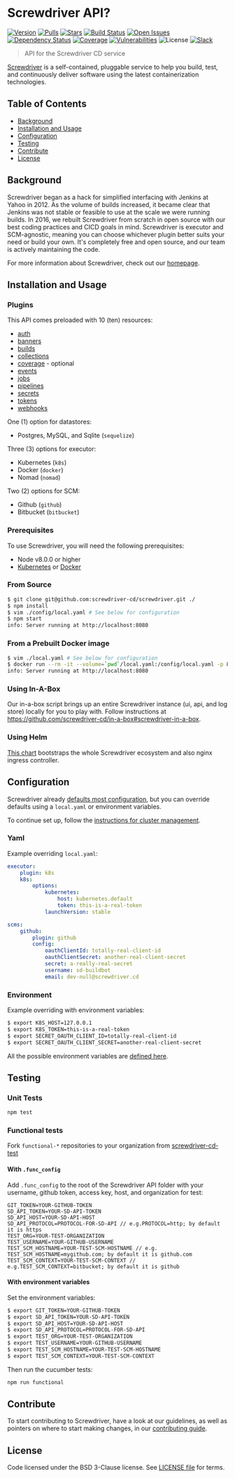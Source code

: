 # Screwdriver API?
[![Version][npm-image]][npm-url] [![Pulls][docker-pulls]][docker-url] [![Stars][docker-stars]][docker-url] [![Build Status][status-image]][status-url] [![Open Issues][issues-image]][issues-url] [![Dependency Status][daviddm-image]][daviddm-url] [![Coverage][cov-image]][cov-url] [![Vulnerabilities][vul-image]][vul-url] ![License][license-image] [![Slack][slack-image]][slack-url]

> API for the Screwdriver CD service

[Screwdriver](http://screwdriver.cd) is a self-contained, pluggable service to help you build, test, and continuously deliver software using the latest containerization technologies.

## Table of Contents

- [Background](#background)
- [Installation and Usage](#installation-and-usage)
- [Configuration](#configuration)
- [Testing](#testing)
- [Contribute](#contribute)
- [License](#license)

## Background

Screwdriver began as a hack for simplified interfacing with Jenkins at Yahoo in 2012. As the volume of builds increased, it became clear that Jenkins was not stable or feasible to use at the scale we were running builds. In 2016, we rebuilt Screwdriver from scratch in open source with our best coding practices and CICD goals in mind. Screwdriver is executor and SCM-agnostic, meaning you can choose whichever plugin better suits your need or build your own. It's completely free and open source, and our team is actively maintaining the code.

For more information about Screwdriver, check out our [homepage](http://screwdriver.cd).

## Installation and Usage

### Plugins

This API comes preloaded with 10 (ten) resources:

 - [auth](plugins/auth/README.md)
 - [banners](plugins/banners/README.md)
 - [builds](plugins/builds/README.md)
 - [collections](plugins/collections/README.md)
 - [coverage](plugins/coverage/README.md) - optional
 - [events](plugins/events/README.md)
 - [jobs](plugins/jobs/README.md)
 - [pipelines](plugins/pipelines/README.md)
 - [secrets](plugins/secrets/README.md)
 - [tokens](plugins/tokens/README.md)
 - [webhooks](plugins/webhooks/README.md)

One (1) option for datastores:
 - Postgres, MySQL, and Sqlite (`sequelize`)

Three (3) options for executor:
 - Kubernetes (`k8s`)
 - Docker (`docker`)
 - Nomad (`nomad`)

Two (2) options for SCM:
 - Github (`github`)
 - Bitbucket (`bitbucket`)

### Prerequisites
To use Screwdriver, you will need the following prerequisites:

- Node v8.0.0 or higher
- [Kubernetes][kubectl] or [Docker][docker]

### From Source

```bash
$ git clone git@github.com:screwdriver-cd/screwdriver.git ./
$ npm install
$ vim ./config/local.yaml # See below for configuration
$ npm start
info: Server running at http://localhost:8080
```

### From a Prebuilt Docker image

```bash
$ vim ./local.yaml # See below for configuration
$ docker run --rm -it --volume=`pwd`/local.yaml:/config/local.yaml -p 8080 screwdrivercd/screwdriver:stable
info: Server running at http://localhost:8080
```

### Using In-A-Box

Our in-a-box script brings up an entire Screwdriver instance (ui, api, and log store) locally for you to play with.
Follow instructions at https://github.com/screwdriver-cd/in-a-box#screwdriver-in-a-box.

### Using Helm

[This chart](https://github.com/screwdriver-cd/screwdriver-chart) bootstraps the whole Screwdriver ecosystem and also nginx ingress controller.

## Configuration

Screwdriver already [defaults most configuration](config/default.yaml), but you can override defaults using a `local.yaml` or environment variables.

To continue set up, follow the [instructions for cluster management](https://github.com/screwdriver-cd/guide/blob/master/docs/cluster-management/configure-api.md#managing-the-api).

### Yaml

Example overriding `local.yaml`:

```yaml
executor:
    plugin: k8s
    k8s:
        options:
            kubernetes:
                host: kubernetes.default
                token: this-is-a-real-token
            launchVersion: stable

scms:
    github:
        plugin: github
        config:
            oauthClientId: totally-real-client-id
            oauthClientSecret: another-real-client-secret
            secret: a-really-real-secret
            username: sd-buildbot
            email: dev-null@screwdriver.cd
```

### Environment

Example overriding with environment variables:

```bash
$ export K8S_HOST=127.0.0.1
$ export K8S_TOKEN=this-is-a-real-token
$ export SECRET_OAUTH_CLIENT_ID=totally-real-client-id
$ export SECRET_OAUTH_CLIENT_SECRET=another-real-client-secret
```

All the possible environment variables are [defined here](config/custom-environment-variables.yaml).

## Testing

### Unit Tests

```bash
npm test
```

### Functional tests

Fork `functional-*` repositories to your organization from [screwdriver-cd-test](https://github.com/screwdriver-cd-test)

#### With `.func_config`

Add `.func_config` to the root of the Screwdriver API folder with your username, github token, access key, host, and organization for test:
```
GIT_TOKEN=YOUR-GITHUB-TOKEN
SD_API_TOKEN=YOUR-SD-API-TOKEN
SD_API_HOST=YOUR-SD-API-HOST
SD_API_PROTOCOL=PROTOCOL-FOR-SD-API // e.g.PROTOCOL=http; by default it is https
TEST_ORG=YOUR-TEST-ORGANIZATION
TEST_USERNAME=YOUR-GITHUB-USERNAME
TEST_SCM_HOSTNAME=YOUR-TEST-SCM-HOSTNAME // e.g. TEST_SCM_HOSTNAME=mygithub.com; by default it is github.com
TEST_SCM_CONTEXT=YOUR-TEST-SCM-CONTEXT // e.g.TEST_SCM_CONTEXT=bitbucket; by default it is github
```

#### With environment variables

Set the environment variables:

```bash
$ export GIT_TOKEN=YOUR-GITHUB-TOKEN
$ export SD_API_TOKEN=YOUR-SD-API-TOKEN
$ export SD_API_HOST=YOUR-SD-API-HOST
$ export SD_API_PROTOCOL=PROTOCOL-FOR-SD-API
$ export TEST_ORG=YOUR-TEST-ORGANIZATION
$ export TEST_USERNAME=YOUR-GITHUB-USERNAME
$ export TEST_SCM_HOSTNAME=YOUR-TEST-SCM-HOSTNAME
$ export TEST_SCM_CONTEXT=YOUR-TEST-SCM-CONTEXT
```

Then run the cucumber tests:
```bash
npm run functional
```

## Contribute
To start contributing to Screwdriver, have a look at our guidelines, as well as pointers on where to start making changes, in our [contributing guide](http://docs.screwdriver.cd/about/contributing).

## License

Code licensed under the BSD 3-Clause license. See [LICENSE file](https://github.com/screwdriver-cd/screwdriver/blob/master/LICENSE) for terms.

[npm-image]: https://img.shields.io/npm/v/screwdriver-api.svg
[npm-url]: https://npmjs.org/package/screwdriver-api
[cov-image]: https://coveralls.io/repos/github/screwdriver-cd/screwdriver/badge.svg?branch=master
[cov-url]: https://coveralls.io/github/screwdriver-cd/screwdriver?branch=master
[vul-image]: https://snyk.io/test/github/screwdriver-cd/screwdriver.git/badge.svg
[vul-url]: https://snyk.io/test/github/screwdriver-cd/screwdriver.git
[docker-pulls]: https://img.shields.io/docker/pulls/screwdrivercd/screwdriver.svg
[docker-stars]: https://img.shields.io/docker/stars/screwdrivercd/screwdriver.svg
[docker-url]: https://hub.docker.com/r/screwdrivercd/screwdriver/
[license-image]: https://img.shields.io/npm/l/screwdriver-api.svg
[issues-image]: https://img.shields.io/github/issues/screwdriver-cd/screwdriver.svg
[issues-url]: https://github.com/screwdriver-cd/screwdriver/issues
[status-image]: https://cd.screwdriver.cd/pipelines/1/badge
[status-url]: https://cd.screwdriver.cd/pipelines/1
[daviddm-image]: https://david-dm.org/screwdriver-cd/screwdriver.svg?theme=shields.io
[daviddm-url]: https://david-dm.org/screwdriver-cd/screwdriver
[slack-image]: http://slack.screwdriver.cd/badge.svg
[slack-url]: http://slack.screwdriver.cd/
[docker-compose]: https://www.docker.com/products/docker-compose
[nomad]: https://www.hashicorp.com/products/nomad
[docker]: https://www.docker.com/products/docker
[kubectl]: https://kubernetes.io/docs/user-guide/kubectl-overview/
